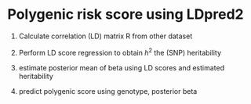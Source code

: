 # Polygenic risk score using LDpred2

1. Calculate correlation (LD) matrix R from other dataset

2. Perform LD score regression to obtain $h^2$ the (SNP) heritability

3. estimate posterior mean of beta using LD scores and estimated heritability

4. predict polygenic score using genotype, posterior beta